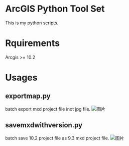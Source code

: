 ArcGIS Python Tool Set
======================

This is my python scripts.

Rquirements
===========

Arcgis >= 10.2

Usages
======

## exportmap.py
batch export mxd project file inot jpg file.
![图片]()
## savemxdwithversion.py
batch save 10.2 project file as 9.3 mxd project file.
![图片]()
